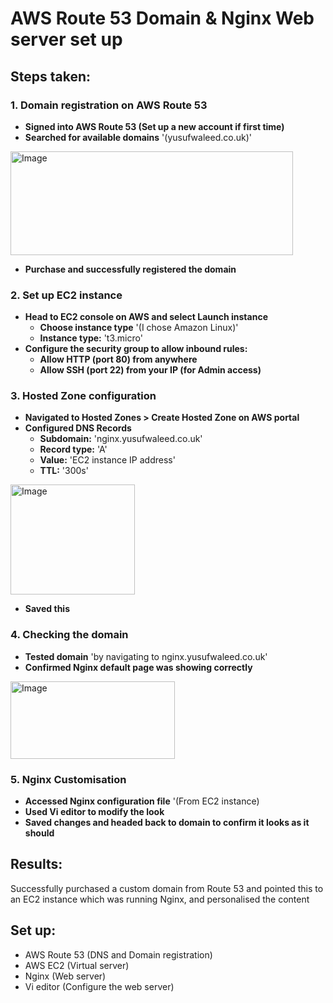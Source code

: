 # AWS Route 53 Domain & Nginx Web server set up

## Steps taken:

### 1. Domain registration on AWS Route 53
- **Signed into AWS Route 53 (Set up a new account if first time)**
- **Searched for available domains** '(yusufwaleed.co.uk)'

<img width="452" height="166" alt="Image" src="https://github.com/user-attachments/assets/b56431e2-198c-4a47-b143-d7d52e3ea11b" />

- **Purchase and successfully registered the domain**

### 2. Set up EC2 instance
- **Head to EC2 console on AWS and select Launch instance**
    - **Choose instance type** '(I chose Amazon Linux)'
    - **Instance type:** 't3.micro'
- **Configure the security group to allow inbound rules:**
    - **Allow HTTP (port 80) from anywhere**
    - **Allow SSH (port 22) from your IP (for Admin access)**

### 3. Hosted Zone configuration
- **Navigated to Hosted Zones > Create Hosted Zone on AWS portal**
- **Configured DNS Records**
    - **Subdomain:** 'nginx.yusufwaleed.co.uk'
    - **Record type:** 'A'
    - **Value:** 'EC2 instance IP address'
    - **TTL:** '300s'

<img width="199" height="176" alt="Image" src="https://github.com/user-attachments/assets/51e033ea-c480-4014-964e-f15aa36f598c" />

- **Saved this**

### 4. Checking the domain
- **Tested domain** 'by navigating to nginx.yusufwaleed.co.uk'
- **Confirmed Nginx default page was showing correctly**

<img width="263" height="124" alt="Image" src="https://github.com/user-attachments/assets/557bd2fc-bf49-4b3c-bbb5-7f0e7dfd0993" />

### 5. Nginx Customisation
- **Accessed Nginx configuration file** '(From EC2 instance)
- **Used Vi editor to modify the look**
- **Saved changes and headed back to domain to confirm it looks as it should**

## Results:
Successfully purchased a custom domain from Route 53 and pointed this to an EC2 instance which was running Nginx, and personalised the content

## Set up:
- AWS Route 53 (DNS and Domain registration)
- AWS EC2 (Virtual server)
- Nginx (Web server)
- Vi editor (Configure the web server)

    